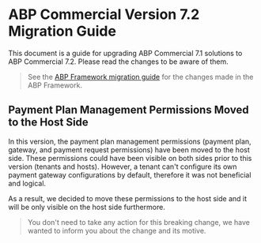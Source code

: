 # ABP Commercial Version 7.2 Migration Guide

This document is a guide for upgrading ABP Commercial 7.1 solutions to ABP Commercial 7.2. Please read the changes to be aware of them.

> See the [ABP Framework migration guide](https://docs.abp.io/en/abp/7.2/Migration-Guides/Abp-7_2) for the changes made in the ABP Framework.

## Payment Plan Management Permissions Moved to the Host Side

In this version, the payment plan management permissions (payment plan, gateway, and payment request permissions) have been moved to the host side. These permissions could have been visible on both sides prior to this version (tenants and hosts). However, a tenant can't configure its own payment gateway configurations by default, therefore it was not beneficial and logical. 

As a result, we decided to move these permissions to the host side and it will be only visible on the host side furthermore. 

> You don't need to take any action for this breaking change, we have wanted to inform you about the change and its motive.
